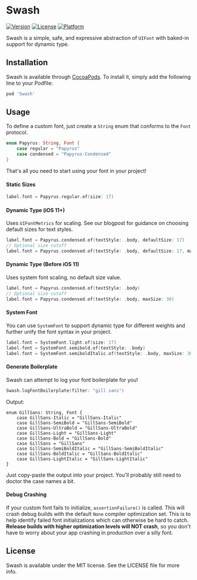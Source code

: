 # Swash

[![Version](https://img.shields.io/cocoapods/v/Swash.svg?style=flat)](http://cocoapods.org/pods/Swash)
[![License](https://img.shields.io/cocoapods/l/Swash.svg?style=flat)](http://cocoapods.org/pods/Swash)
[![Platform](https://img.shields.io/cocoapods/p/Swash.svg?style=flat)](http://cocoapods.org/pods/Swash)

Swash is a simple, safe, and expressive abstraction of `UIFont` with baked-in support for dynamic type.

## Installation

Swash is available through [CocoaPods](http://cocoapods.org). To install
it, simply add the following line to your Podfile:

```ruby
pod 'Swash'
```

## Usage
To define a custom font, just create a `String` enum that conforms to the `Font` protocol.
```swift
enum Papyrus: String, Font {
    case regular = "Papyrus"
    case condensed = "Papyrus-Condensed"
}
```

That's all you need to start using your font in your project!

#### Static Sizes
```swift
label.font = Papyrus.regular.of(size: 17)
```

#### Dynamic Type (iOS 11+)
Uses `UIFontMetrics` for scaling. See our blogpost for guidance on choosing default sizes for text styles.
```swift
label.font = Papyrus.condensed.of(textStyle: .body, defaultSize: 17)
// Optional size cutoff
label.font = Papyrus.condensed.of(textStyle: .body, defaultSize: 17, maxSize: 30)
```
#### Dynamic Type (Before iOS 11)
Uses system font scaling, no default size value.
```swift
label.font = Papyrus.condensed.of(textStyle: .body)
// Optional size cutoff
label.font = Papyrus.condensed.of(textStyle: .body, maxSize: 30)
```

#### System Font
You can use `SystemFont` to support dynamic type for different weights and further unify the font syntax in your project.
```swift
label.font = SystemFont.light.of(size: 17)
label.font = SystemFont.semibold.of(textStyle: .body)
label.font = SystemFont.semiboldItalic.of(textStyle: .body, maxSize: 30)
```

#### Generate Boilerplate
Swash can attempt to log your font boilerplate for you!
```swift
Swash.logFontBoilerplate(filter: "gill sans")
```
Output:
```
enum GillSans: String, Font {
    case GillSans-Italic = "GillSans-Italic"
    case GillSans-SemiBold = "GillSans-SemiBold"
    case GillSans-UltraBold = "GillSans-UltraBold"
    case GillSans-Light = "GillSans-Light"
    case GillSans-Bold = "GillSans-Bold"
    case GillSans = "GillSans"
    case GillSans-SemiBoldItalic = "GillSans-SemiBoldItalic"
    case GillSans-BoldItalic = "GillSans-BoldItalic"
    case GillSans-LightItalic = "GillSans-LightItalic"
}
```
Just copy-paste the output into your project. You'll probably still need to doctor the case names a bit.

#### Debug Crashing
If your custom font fails to initialize, `assertionFailure()` is called. This will crash debug builds with the default `None` compiler optimization set. This is to help identify failed font initializations which can otherwise be hard to catch. **Release builds with higher optimization levels will NOT crash**, so you don't have to worry about your app crashing in production over a silly font.

## License

Swash is available under the MIT license. See the LICENSE file for more info.
